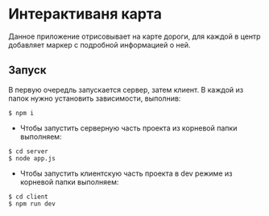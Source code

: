 # Интерактиваня карта
Данное приложение отрисовывает на карте дороги, для каждой в центр добавляет маркер с подробной информацией о ней.

## Запуск
В первую очередль запускается сервер, затем клиент. В каждой из папок нужно установить зависимости, выполнив:
```
$ npm i
```

- Чтобы запустить серверную часть проекта из корневой папки выполняем:
```
$ cd server
$ node app.js
```
- Чтобы запустить клиентскую часть проекта в dev режиме из корневой папки выполняем:
```
$ cd client
$ npm run dev
``` 
